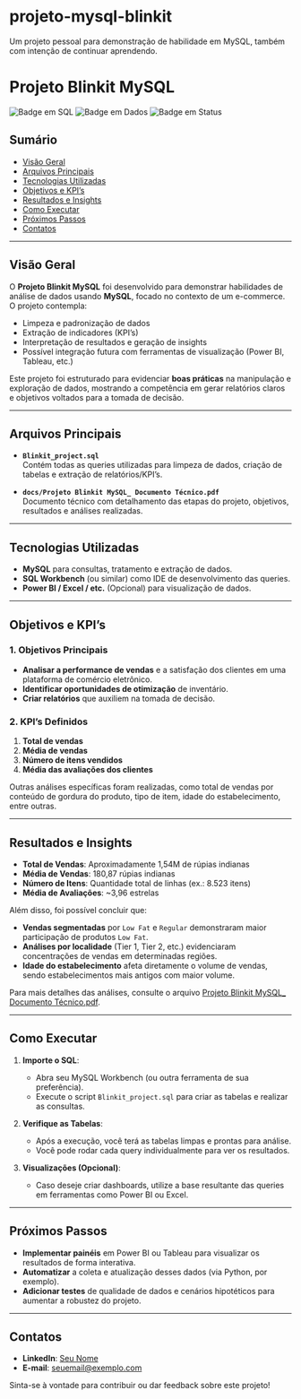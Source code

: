 # projeto-mysql-blinkit
Um projeto pessoal para demonstração de habilidade em MySQL, também com intenção de continuar aprendendo.

# Projeto Blinkit MySQL 

![Badge em SQL](https://img.shields.io/badge/SQL-MySQL-blue)
![Badge em Dados](https://img.shields.io/badge/Dados-Ecommerce-success)
![Badge em Status](https://img.shields.io/badge/Status-Concluído-brightgreen)

## Sumário
- [Visão Geral](#visão-geral)
- [Arquivos Principais](#arquivos-principais)
- [Tecnologias Utilizadas](#tecnologias-utilizadas)
- [Objetivos e KPI’s](#objetivos-e-kpis)
- [Resultados e Insights](#resultados-e-insights)
- [Como Executar](#como-executar)
- [Próximos Passos](#próximos-passos)
- [Contatos](#contatos)

---

## Visão Geral
O **Projeto Blinkit MySQL** foi desenvolvido para demonstrar habilidades de análise de dados usando **MySQL**, focado no contexto de um e-commerce. O projeto contempla:
- Limpeza e padronização de dados
- Extração de indicadores (KPI’s)
- Interpretação de resultados e geração de insights
- Possível integração futura com ferramentas de visualização (Power BI, Tableau, etc.)

Este projeto foi estruturado para evidenciar **boas práticas** na manipulação e exploração de dados, mostrando a competência em gerar relatórios claros e objetivos voltados para a tomada de decisão.

---

## Arquivos Principais
- **`Blinkit_project.sql`**  
  Contém todas as queries utilizadas para limpeza de dados, criação de tabelas e extração de relatórios/KPI’s.

- **`docs/Projeto Blinkit MySQL_ Documento Técnico.pdf`**  
  Documento técnico com detalhamento das etapas do projeto, objetivos, resultados e análises realizadas.

---

## Tecnologias Utilizadas
- **MySQL** para consultas, tratamento e extração de dados.
- **SQL Workbench** (ou similar) como IDE de desenvolvimento das queries.
- **Power BI / Excel / etc.** (Opcional) para visualização de dados.

---

## Objetivos e KPI’s
### 1. Objetivos Principais
- **Analisar a performance de vendas** e a satisfação dos clientes em uma plataforma de comércio eletrônico.
- **Identificar oportunidades de otimização** de inventário.
- **Criar relatórios** que auxiliem na tomada de decisão.

### 2. KPI’s Definidos
1. **Total de vendas**  
2. **Média de vendas**  
3. **Número de itens vendidos**  
4. **Média das avaliações dos clientes**  

Outras análises específicas foram realizadas, como total de vendas por conteúdo de gordura do produto, tipo de item, idade do estabelecimento, entre outras.

---

## Resultados e Insights
- **Total de Vendas**: Aproximadamente 1,54M de rúpias indianas  
- **Média de Vendas**: 180,87 rúpias indianas  
- **Número de Itens**: Quantidade total de linhas (ex.: 8.523 itens)  
- **Média de Avaliações**: ~3,96 estrelas  

Além disso, foi possível concluir que:
- **Vendas segmentadas** por `Low Fat` e `Regular` demonstraram maior participação de produtos `Low Fat`.  
- **Análises por localidade** (Tier 1, Tier 2, etc.) evidenciaram concentrações de vendas em determinadas regiões.  
- **Idade do estabelecimento** afeta diretamente o volume de vendas, sendo estabelecimentos mais antigos com maior volume.

Para mais detalhes das análises, consulte o arquivo [Projeto Blinkit MySQL_ Documento Técnico.pdf](Docs//Projeto%20Blinkit%20MySQL_%20Documento%20Técnico.pdf).

---

## Como Executar
1. **Importe o SQL**:  
   - Abra seu MySQL Workbench (ou outra ferramenta de sua preferência).
   - Execute o script `Blinkit_project.sql` para criar as tabelas e realizar as consultas.
   
2. **Verifique as Tabelas**:  
   - Após a execução, você terá as tabelas limpas e prontas para análise.
   - Você pode rodar cada query individualmente para ver os resultados.

3. **Visualizações (Opcional)**:  
   - Caso deseje criar dashboards, utilize a base resultante das queries em ferramentas como Power BI ou Excel.

---

## Próximos Passos
- **Implementar painéis** em Power BI ou Tableau para visualizar os resultados de forma interativa.  
- **Automatizar** a coleta e atualização desses dados (via Python, por exemplo).  
- **Adicionar testes** de qualidade de dados e cenários hipotéticos para aumentar a robustez do projeto.

---

## Contatos
- **LinkedIn**: [Seu Nome](https://www.linkedin.com/in/seunome/)
- **E-mail**: [seuemail@exemplo.com](mailto:seuemail@exemplo.com)

Sinta-se à vontade para contribuir ou dar feedback sobre este projeto!

